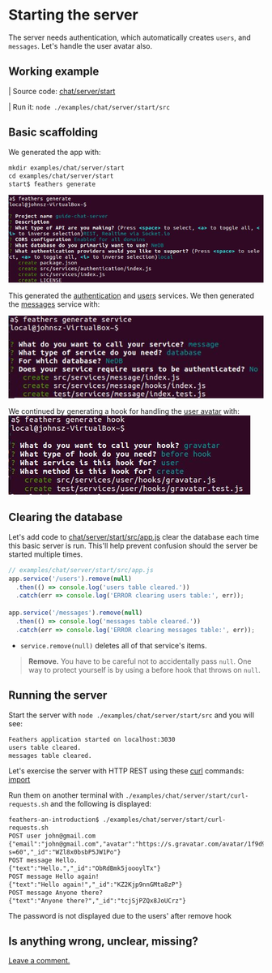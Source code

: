 # Starting the server

The server needs authentication, which automatically creates `users`, and `messages`.
Let's handle the user avatar also.

## Working example

| Source code: [chat/server/start](https://github.com/eddyystop/feathers-an-introduction/tree/master/examples/chat/server/start)

| Run it: `node ./examples/chat/server/start/src`

## Basic scaffolding

We generated the app with:
```text
mkdir examples/chat/server/start
cd examples/chat/server/start
start$ feathers generate
```
![generate chat app](./assets/generate-chat.jpg)

This generated the
[authentication](https://github.com/eddyystop/feathers-an-introduction/blob/master/examples/chat/server/start/src/services/authentication/index.js)
and
[users](https://github.com/eddyystop/feathers-an-introduction/tree/master/examples/chat/server/start/src/services/user)
services.
We then generated the
[messages](https://github.com/eddyystop/feathers-an-introduction/tree/master/examples/chat/server/start/src/services/message)
service with:

![generate message service](./assets/generate-service-message.jpg)

We continued by generating a hook for handling the
[user avatar](https://github.com/eddyystop/feathers-an-introduction/blob/master/examples/chat/server/start/src/services/user/hooks/gravatar.js)
with:
![generate gravatar hook](./assets/generate-hook-gravatar.jpg)

## Clearing the database

Let's add code to
[chat/server/start/src/app.js](https://github.com/eddyystop/feathers-an-introduction/blob/master/examples/chat/server/start/src/app.js)
clear the database each time this basic server is run.
This'll help prevent confusion should the server be started multiple times.

```javascript
// examples/chat/server/start/src/app.js
app.service('/users').remove(null)
  .then(() => console.log('users table cleared.'))
  .catch(err => console.log('ERROR clearing users table:', err));

app.service('/messages').remove(null)
  .then(() => console.log('messages table cleared.'))
  .catch(err => console.log('ERROR clearing messages table:', err));
```

- `service.remove(null)` deletes all of that service's items.

> **Remove.** You have to be careful not to accidentally pass `null`.
One way to protect yourself is by using a before hook that throws on `null`.

## Running the server

Start the server with `node ./examples/chat/server/start/src` and you will see:
```text
Feathers application started on localhost:3030
users table cleared.
messages table cleared.
```

Let's exercise the server with HTTP REST using these
[curl](http://www.slashroot.in/curl-command-tutorial-linux-example-usage)
commands:
[import](../../examples/chat/server/start/curl-requests.sh)

Run them on another terminal with `./examples/chat/server/start/curl-requests.sh`
and the following is displayed:

```text
feathers-an-introduction$ ./examples/chat/server/start/curl-requests.sh
POST user john@gmail.com
{"email":"john@gmail.com","avatar":"https://s.gravatar.com/avatar/1f9d9a9efc2f523b2f09629444632b5c?s=60","_id":"WZl8x0bsbP5JW1Po"}
POST message Hello.
{"text":"Hello.","_id":"ObRdBmk5joooylTx"}
POST message Hello again!
{"text":"Hello again!","_id":"KZ2Kjp9nnGMta8zP"}
POST message Anyone there?
{"text":"Anyone there?","_id":"tcjSjPZQx8JoUCrz"}
```

The password is not displayed due to the users' after remove hook

## Is anything wrong, unclear, missing?
[Leave a comment.](https://github.com/eddyystop/feathers-an-introduction/issues/new?title=Comment:Chat-Server-Start-server&body=Comment:Chat-Server-Start-server)
